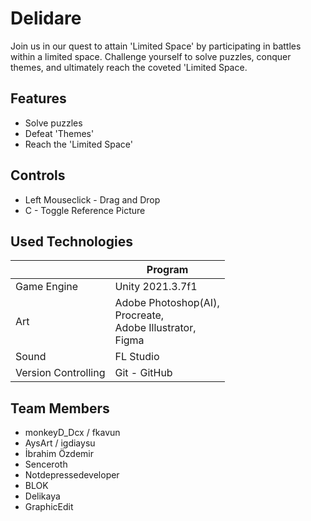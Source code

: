 # Delidare

Join us in our quest to attain 'Limited Space' by participating in battles within a limited space. Challenge yourself to solve puzzles, conquer themes, and ultimately reach the coveted 'Limited Space.

## Features

- Solve puzzles
- Defeat 'Themes'
- Reach the 'Limited Space'

## Controls

- Left Mouseclick - Drag and Drop
- C - Toggle Reference Picture

## Used Technologies

|                     | Program          |
| ------------------- | ---------------- |
| Game Engine         | Unity 2021.3.7f1 |
| Art                 | Adobe Photoshop(AI), <br/>Procreate, <br/>Adobe Illustrator, <br/>Figma|
| Sound               | FL Studio        |
| Version Controlling | Git - GitHub     |

## Team Members

- monkeyD_Dcx / fkavun
- AysArt / igdiaysu
- İbrahim Özdemir
- Senceroth
- Notdepressedeveloper
- BLOK
- Delikaya
- GraphicEdit
